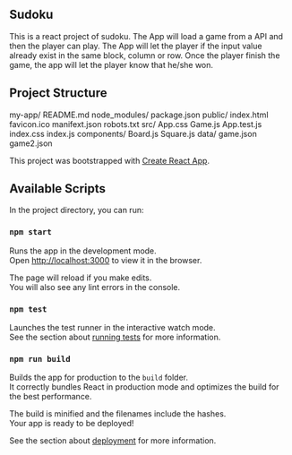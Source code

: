 ## Sudoku
This is a react project of sudoku. The App will load a game from a API and then the player can play.
The App will let the player if the input value already exist in the same block, column or row. Once the player finish the game, the app will let the player know that he/she won.

## Project Structure
my-app/
  README.md
  node_modules/
  package.json
  public/
    index.html
    favicon.ico
    manifext.json
    robots.txt
  src/
    App.css
    Game.js
    App.test.js
    index.css
    index.js
    components/
        Board.js
        Square.js
    data/
        game.json
        game2.json


This project was bootstrapped with [Create React App](https://github.com/facebook/create-react-app).

## Available Scripts

In the project directory, you can run:

### `npm start`

Runs the app in the development mode.<br />
Open [http://localhost:3000](http://localhost:3000) to view it in the browser.

The page will reload if you make edits.<br />
You will also see any lint errors in the console.

### `npm test`

Launches the test runner in the interactive watch mode.<br />
See the section about [running tests](https://facebook.github.io/create-react-app/docs/running-tests) for more information.

### `npm run build`

Builds the app for production to the `build` folder.<br />
It correctly bundles React in production mode and optimizes the build for the best performance.

The build is minified and the filenames include the hashes.<br />
Your app is ready to be deployed!

See the section about [deployment](https://facebook.github.io/create-react-app/docs/deployment) for more information.



